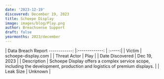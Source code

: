 ```yaml
---
date: '2023-12-19'
discovered: December 19, 2023
title: Schoepe Display
image: images/blog/Play.png
author: Breachsense Support
draft: false
yearmonths: 2023/december
---
```



| Data Breach Report
------------:     |:-------------:    | :-----:|
| Victim      | schoepe-display.com      | 
| Threat Actor      | Play      | 
| Date Discovered      | Dec 19, 2023      | 
| Description      | Schoepe Display offers a complex service scope, including the development, production and logistics of premium displays.      | 
| Leak Size      | Unknown      | 

